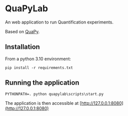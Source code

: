 # QuaPyLab

An web application to run Quantification experiments.

Based on [QuaPy](https://hlt-isti.github.io/QuaPy/).

## Installation

From a python 3.10 environment:

```shell
pip install -r requirements.txt
```

## Running the application

```shell
PYTHONPATH=. python quapylab\scripts\start.py
```

The application is then accessible at [http://127.0.0.1:8080](http://127.0.0.1:8080)